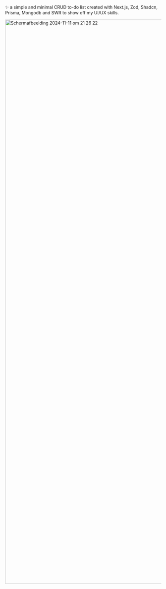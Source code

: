 ✨ a simple and minimal CRUD to-do list created with Next.js, Zod, Shadcn, Prisma, Mongodb and SWR to show off my UI/UX skills.


<img width="1822" alt="Scherm­afbeelding 2024-11-11 om 21 26 22" src="https://github.com/user-attachments/assets/8aeba7be-11a2-407e-9ff2-b6ac0f8d2ec3">
